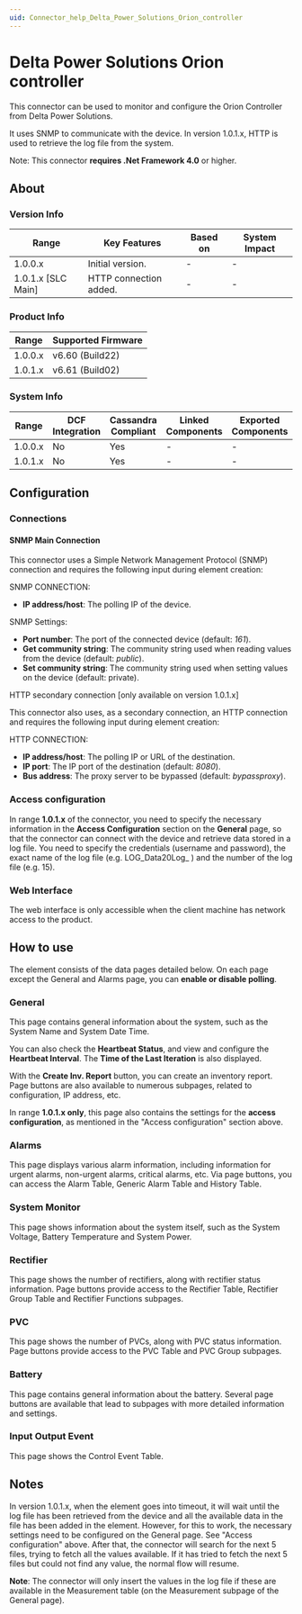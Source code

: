 ```yaml
---
uid: Connector_help_Delta_Power_Solutions_Orion_controller
---
```


# Delta Power Solutions Orion controller

This connector can be used to monitor and configure the Orion Controller from Delta Power Solutions.

It uses SNMP to communicate with the device. In version 1.0.1.x, HTTP is used to retrieve the log file from the system.

Note: This connector **requires .Net Framework 4.0** or higher.

## About

### Version Info

| Range                | Key Features           | Based on     | System Impact     |
|----------------------|------------------------|--------------|-------------------|
| 1.0.0.x              | Initial version.       | -            | -                 |
| 1.0.1.x [SLC Main]   | HTTP connection added. | -            | -                 |

### Product Info

| Range     | Supported Firmware     |
|-----------|------------------------|
| 1.0.0.x   | v6.60 (Build22)        |
| 1.0.1.x   | v6.61 (Build02)        |

### System Info

| Range     | DCF Integration     | Cassandra Compliant     | Linked Components     | Exported Components     |
|-----------|---------------------|-------------------------|-----------------------|-------------------------|
| 1.0.0.x   | No                  | Yes                     | -                     | -                       |
| 1.0.1.x   | No                  | Yes                     | -                     | -                       |

## Configuration

### Connections

#### SNMP Main Connection

This connector uses a Simple Network Management Protocol (SNMP) connection and requires the following input during element creation:

SNMP CONNECTION:

- **IP address/host**: The polling IP of the device.

SNMP Settings:

- **Port number**: The port of the connected device (default: *161*).
- **Get community string**: The community string used when reading values from the device (default: *public*).
- **Set community string**: The community string used when setting values on the device (default: private).

HTTP secondary connection \[only available on version 1.0.1.x\]

This connector also uses, as a secondary connection, an HTTP connection and requires the following input during element creation:

HTTP CONNECTION:

- **IP address/host**: The polling IP or URL of the destination.
- **IP port**: The IP port of the destination (default: *8080*).
- **Bus address**: The proxy server to be bypassed (default: *bypassproxy*).

### Access configuration

In range **1.0.1.x** of the connector, you need to specify the necessary information in the **Access Configuration** section on the **General** page, so that the connector can connect with the device and retrieve data stored in a log file. You need to specify the credentials (username and password), the exact name of the log file (e.g. LOG_Data20Log\_ ) and the number of the log file (e.g. 15).

### Web Interface

The web interface is only accessible when the client machine has network access to the product.

## How to use

The element consists of the data pages detailed below. On each page except the General and Alarms page, you can **enable or disable polling**.

### General

This page contains general information about the system, such as the System Name and System Date Time.

You can also check the **Heartbeat Status**, and view and configure the **Heartbeat Interval**. The **Time of the Last Iteration** is also displayed.

With the **Create Inv. Report** button, you can create an inventory report. Page buttons are also available to numerous subpages, related to configuration, IP address, etc.

In range **1.0.1.x only**, this page also contains the settings for the **access configuration**, as mentioned in the "Access configuration" section above.

### Alarms

This page displays various alarm information, including information for urgent alarms, non-urgent alarms, critical alarms, etc. Via page buttons, you can access the Alarm Table, Generic Alarm Table and History Table.

### System Monitor

This page shows information about the system itself, such as the System Voltage, Battery Temperature and System Power.

### Rectifier

This page shows the number of rectifiers, along with rectifier status information. Page buttons provide access to the Rectifier Table, Rectifier Group Table and Rectifier Functions subpages.

### PVC

This page shows the number of PVCs, along with PVC status information. Page buttons provide access to the PVC Table and PVC Group subpages.

### Battery

This page contains general information about the battery. Several page buttons are available that lead to subpages with more detailed information and settings.

### Input Output Event

This page shows the Control Event Table.

## Notes

In version 1.0.1.x, when the element goes into timeout, it will wait until the log file has been retrieved from the device and all the available data in the file has been added in the element. However, for this to work, the necessary settings need to be configured on the General page. See "Access configuration" above. After that, the connector will search for the next 5 files, trying to fetch all the values available. If it has tried to fetch the next 5 files but could not find any value, the normal flow will resume.

**Note**: The connector will only insert the values in the log file if these are available in the Measurement table (on the Measurement subpage of the General page).
